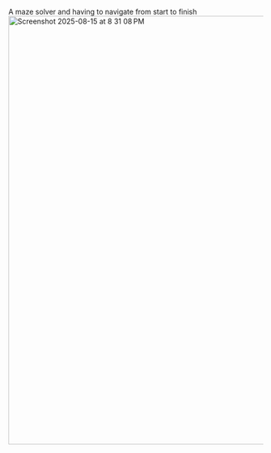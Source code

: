  A maze solver and having to navigate from start to finish <img width="954" height="846" alt="Screenshot 2025-08-15 at 8 31 08 PM" src="https://github.com/user-attachments/assets/5afe8872-19f3-4b38-8eec-33f70cd75510" />

